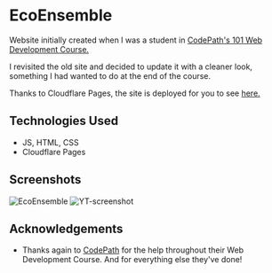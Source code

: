 # EcoEnsemble
Website initially created when I was a student in [CodePath's 101 Web Development Course.](https://www.codepath.org/courses/web-development)

I revisited the old site and decided to update it with a cleaner look, something I had wanted to do at the end of the course. 

Thanks to Cloudflare Pages, the site is deployed for you to see [here.](https://eco-ensemble.pages.dev/)

## Technologies Used
- JS, HTML, CSS
- Cloudflare Pages

## Screenshots
![EcoEnsemble](https://github.com/Emorque/EcoEnsemble/assets/121983998/c8d2580b-1a84-4cc4-b576-d34bd5511d02)
![YT-screenshot](https://github.com/Emorque/EcoEnsemble/assets/121983998/64bae780-8647-4ef9-8eeb-03fa27444123)


## Acknowledgements
- Thanks again to [CodePath](https://www.codepath.org/) for the help throughout their Web Development Course. And for everything else they've done!
